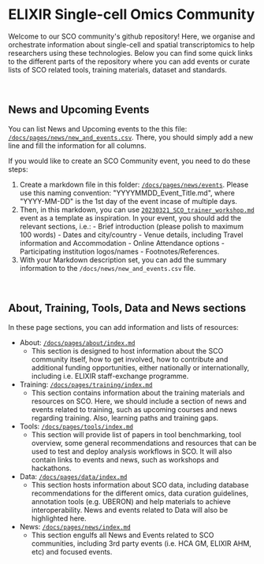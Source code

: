 # ELIXIR Single-cell Omics Community

Welcome to our SCO community's github repository! Here, we organise and orchestrate information about single-cell and spatial transcriptomics to help researchers using these technologies. Below you can find some quick links to the different parts of the repository where you can add events or curate lists of SCO related tools, training materials, dataset and standards.

<br>

## News and Upcoming Events

You can list News and Upcoming events to the this file: [`/docs/pages/news/new_and_events.csv`](/docs/news/new_and_events.csv). There, you should simply add a new line and fill the information for all columns.

If you would like to create an SCO Community event, you need to do these steps:
  1. Create a markdown file in this folder: [`/docs/pages/news/events`](/docs/pages/news/events). Please use this naming convention: "YYYYMMDD_Event_Title.md", where "YYYY-MM-DD" is the 1st day of the event incase of multiple days.
  2. Then, in this markdown, you can use [`20230321_SCO_trainer_workshop.md`](/docs/pages/news/events/20230321_SCO_trainer_workshop.md) event as a template as inspiration. In your event, you should add the relevant sections, i.e.:
    - Brief introduction (please polish to maximum 100 words)
    - Dates and city/country
    - Venue details, including Travel information and Accommodation
    - Online Attendance options
    - Participating institution logos/names
    - Footnotes/References.
  3. With your Markdown description set, you can add the summary information to the `/docs/news/new_and_events.csv` file.

<br>

## About, Training, Tools, Data and News sections

In these page sections, you can add information and lists of resources:
  - About: [`/docs/pages/about/index.md`](/docs/pages/about/index.md)
    - This section is designed to host information about the SCO community itself, how to get involved, how to contribute and additional funding opportunities, either nationally or internationally, including i.e. ELIXIR staff-exchange programme.
  - Training: [`/docs/pages/training/index.md`](/docs/pages/training/index.md)
    - This section contains information about the training materials and resources on SCO. Here, we should include a section of news and events related to training, such as upcoming courses and news regarding training. Also, learning paths and training gaps.
  - Tools: [`/docs/pages/tools/index.md`](/docs/pages/tools/index.md)
    - This section will provide list of papers in tool benchmarking, tool overview, some general recommendations and resources that can be used to test and deploy analysis workflows in SCO. It will also contain links to events and news, such as workshops and hackathons.
  - Data: [`/docs/pages/data/index.md`](/docs/pages/data/index.md)
    - This section hosts information about SCO data, including database recommendations for the different omics, data curation guidelines, annotation tools (e.g. UBERON) and help materials to achieve interoperability. News and events related to Data will also be highlighted here.
  - News: [`/docs/pages/news/index.md`](/docs/pages/news/index.md)
    - This section engulfs all News and Events related to SCO communities, including 3rd party events (i.e. HCA GM, ELIXIR AHM, etc) and focused events.

<br>
